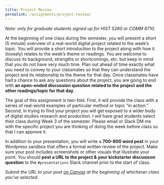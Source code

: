 ```yaml
---
title: Project Review
permalink: /assignments/project-review/
---
```


*Note: only for graduate students signed up for HIST 5260 or COMM 6710.*

At the beginning of one class during the semester, you will present a short (5 minute) overview of a real-world digital project related to the week’s topic. You will provide a short introduction to the project along with how it (loosely) relates to the week’s theme or readings. You are welcome to discuss its background, strengths or shortcomings, etc. but keep in mind that you do not have very much time. Plan out ahead of time exactly what you need to convey to your classmates so that they can understand the project and its relationship to the theme for that day. Once classmates have had a chance to ask any questions about the project, you are going to end with **an open-ended discussion question related to the project and the other readings/topic for that day**.

The goal of this assignment is two-fold. First, it will provide the class with a series of real-world examples of particular method or topic “in action.” Second, in trying to find your project you will get exposed to a wider body of digital studies research and production. I will have grad students select their class during Week 3 of the semester. Please email or Slack DM me with the specific project you are thinking of doing the week before class so that I can approve it.

In addition to your presentation, you will write a **700-800 word post** in your Wordpress sandbox that offers a formal written review of the project. Make sure your post includes screenshots or other visuals that illustrate your point. You should **post a URL to the project & your kickstarter discusison question** to the `#presentations` Slack channel prior to the start of class.

*Submit the URL to your post [on Canvas](https://ucdenver.instructure.com/courses/479412/assignments/1261959) at the beginning of whichever class you've selected.*